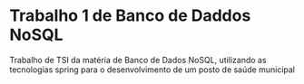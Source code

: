 # Trabalho 1 de Banco de Daddos NoSQL
Trabalho de TSI da matéria de Banco de Dados NoSQL, utilizando as tecnologias spring para o desenvolvimento de um posto de saúde municipal

